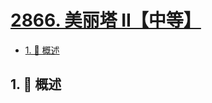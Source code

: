 # [2866. 美丽塔 II【中等】](https://github.com/tnotesjs/TNotes.leetcode/tree/main/notes/2866.%20%E7%BE%8E%E4%B8%BD%E5%A1%94%20II%E3%80%90%E4%B8%AD%E7%AD%89%E3%80%91)

<!-- region:toc -->

- [1. 📝 概述](#1--概述)

<!-- endregion:toc -->

## 1. 📝 概述
